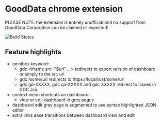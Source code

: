 # GoodData chrome extension

PLEASE NOTE: the extension is entirely unofficial and no support from GoodData
Corporation can be claimed or expected!

[![Build Status](https://secure.travis-ci.org/voy/chrome-gdc.png?branch=master)](https://secure.travis-ci.org/voy/chrome-gdc)

## Feature highlights

* omnibox keyword:
	* gdc &lt;iframe src="$uri" ...&gt; redirects to export version of dashboard or simply to the src url
	* gdc /some/uri redirects to https://localhost/some/uri
    * gdc gd-XXXXX, gdc qa-XXXXX and gdc XXXXX redirect to issues in GDC Jira
* context menu shortcuts on dashboard:
	* view or edit dashboard in grey pages
* dashboard edit grey page is augmented to use syntax highlighted JSON editor
* extra links ease transitions between dashboard view and edit

